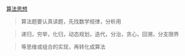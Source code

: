 
[算法思想](http://blog.csdn.net/wcyoot/article/details/6556088)
> 算法题要认真读题，先找数学规律，分析用

> 递归，穷举，化归，动态规划，迭代，分治，贪心，回溯，分支限界

> 等思维或组合的实现，再转化成算法
